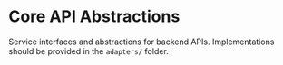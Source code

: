 # Core API Abstractions

Service interfaces and abstractions for backend APIs. Implementations should be provided in the `adapters/` folder.
